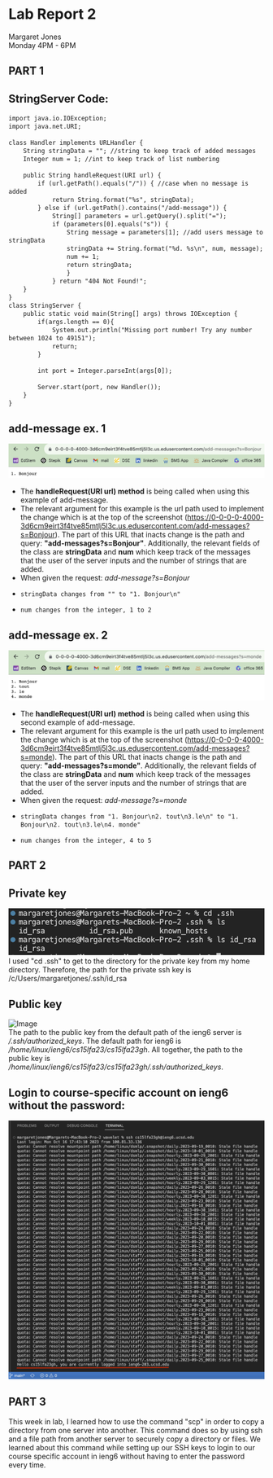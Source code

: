 # **Lab Report 2** <br />
Margaret Jones <br />
Monday 4PM - 6PM <br />

## **PART 1** 

## **StringServer Code:** <br />
```
import java.io.IOException;
import java.net.URI;

class Handler implements URLHandler {
    String stringData = ""; //string to keep track of added messages
    Integer num = 1; //int to keep track of list numbering

    public String handleRequest(URI url) {
        if (url.getPath().equals("/")) { //case when no message is added
            return String.format("%s", stringData);
        } else if (url.getPath().contains("/add-message")) { 
            String[] parameters = url.getQuery().split("=");
            if (parameters[0].equals("s")) {
                String message = parameters[1]; //add users message to stringData
                stringData += String.format("%d. %s\n", num, message); 
                num += 1; 
                return stringData;
                }
            } return "404 Not Found!";
    }
}
class StringServer {
    public static void main(String[] args) throws IOException {
        if(args.length == 0){
            System.out.println("Missing port number! Try any number between 1024 to 49151");
            return;
        }

        int port = Integer.parseInt(args[0]);

        Server.start(port, new Handler());
    }
}
```
## **add-message ex. 1**
![Image](addmessages(ex1).png)
* The **handleRequest(URI url) method** is being called when using this example of add-message.
* The relevant argument for this example is the url path used to implement the change which is at the top of the screenshot (https://0-0-0-0-4000-3d6cm9eirt3f4tve85mtlj5l3c.us.edusercontent.com/add-messages?s=Bonjour). The part of this URL that inacts change is the path and query: **"add-messages?s=Bonjour"**. Additionally, the relevant fields of the class are **stringData** and **num** which keep track of the messages that the user of the server inputs and the number of strings that are added.
* When given the request: *add-message?s=Bonjour*
*     stringData changes from "" to "1. Bonjour\n"
*     num changes from the integer, 1 to 2 

## **add-message ex. 2**
![Image](addmessages(ex2).png)
* The **handleRequest(URI url) method** is being called when using this second example of add-message.
* The relevant argument for this example is the url path used to implement the change which is at the top of the screenshot (https://0-0-0-0-4000-3d6cm9eirt3f4tve85mtlj5l3c.us.edusercontent.com/add-messages?s=monde). The part of this URL that inacts change is the path and query: **"add-messages?s=monde"**. Additionally, the relevant fields of the class are **stringData** and **num** which keep track of the messages that the user of the server inputs and the number of strings that are added.
* When given the request: *add-message?s=monde*
*     stringData changes from "1. Bonjour\n2. tout\n3.le\n" to "1. Bonjour\n2. tout\n3.le\n4. monde"
*     num changes from the integer, 4 to 5

## **PART 2** <br />
 
## **Private key**
![Image](privkey.png) <br />
I used "cd .ssh" to get to the directory for the private key from my home directory. Therefore, the path for the private ssh key is /c/Users/margaretjones/.ssh/id_rsa 

## **Public key**
![Image]() <br />
The path to the public key from the default path of the ieng6 server is */.ssh/authorized_keys*. The default path for ieng6 is */home/linux/ieng6/cs15lfa23/cs15lfa23gh*. All together, the path to the public key is */home/linux/ieng6/cs15lfa23/cs15lfa23gh/.ssh/authorized_keys*. 

## **Login to course-specific account on ieng6 without the password:** <br />
![Image](no_pass_serv.png)

## **PART 3** <br />

This week in lab, I learned how to use the command "scp" in order to copy a directory from one server into another. This command does so by using ssh and a file path from another server to securely copy a directory or files. We learned about this command while setting up our SSH keys to login to our course specific account in ieng6 without having to enter the password every time. 

